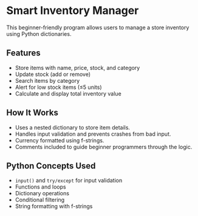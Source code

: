 # Smart Inventory Manager

This beginner-friendly program allows users to manage a store inventory using Python dictionaries.

## Features
- Store items with name, price, stock, and category
- Update stock (add or remove)
- Search items by category
- Alert for low stock items (≤5 units)
- Calculate and display total inventory value

## How It Works
- Uses a nested dictionary to store item details.
- Handles input validation and prevents crashes from bad input.
- Currency formatted using f-strings.
- Comments included to guide beginner programmers through the logic.

## Python Concepts Used
- `input()` and `try/except` for input validation
- Functions and loops
- Dictionary operations
- Conditional filtering
- String formatting with f-strings
